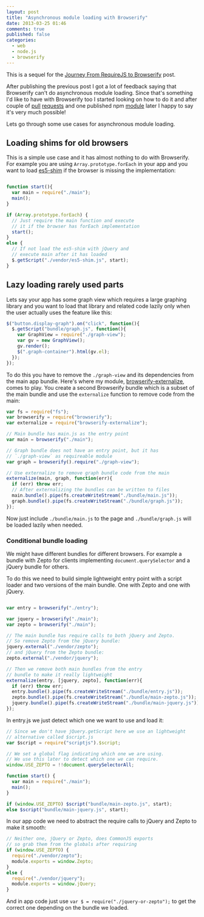 ```yaml
---
layout: post
title: "Asynchronous module loading with Browserify"
date: 2013-03-25 01:46
comments: true
published: false
categories:
  - web
  - node.js
  - browserify
---
```


This is a sequel for the [Journey From RequireJS to Browserify][] post.

After publishing the previous post I got a lot of feedback saying that
Browserify can't do asynchronous module loading. Since that's something I'd
like to have with Browserify too I started looking on how to do it and after
couple of [pull][pr1] [requests][pr2] and one published npm
[module][browserify-externalize] later I happy to say it's very much possible!

<!-- more -->

Lets go through some use cases for asynchronous module loading.

## Loading shims for old browsers

This is a simple use case and it has almost nothing to do with Browserify.  For
example you are using `Array.prototype.forEach` in your app and you want to
load [es5-shim][] if the browser is missing the implementation:

```javascript entry.js

function start(){
  var main = require("./main");
  main();
}

if (Array.prototype.forEach) {
  // Just require the main function and execute
  // it if the browser has forEach implementation
  start();
}
else {
  // If not load the es5-shim with jQuery and
  // execute main after it has loaded
  $.getScript("./vendor/es5-shim.js", start);
}
```

## Lazy loading rarely used parts

Lets say your app has some graph view which requires a large graphing library
and you want to load that library and related code lazily only when the user
actually uses the feature like this:

```javascript main.js
$("button.display-graph").on("click", function(){
  $.getScript("bundle/graph.js", function(){
    var GraphView = require("./graph-view");
    var gv = new GraphView();
    gv.render();
    $(".graph-container").html(gv.el);
  });
});
```

To do this you have to remove the `./graph-view` and its dependencies from the
main app bundle. Here's where my module, [browserify-externalize][], comes to
play. You create a second Browserify bundle which is a subset of the main
bundle and use the `externalize` function to remove code from the main:

```javascript build.js
var fs = require("fs");
var browserify = require("browserify");
var externalize = require("browserify-externalize");

// Main bundle has main.js as the entry point
var main = browserify("./main");

// Graph bundle does not have an entry point, but it has
// `./graph-view` as requireable module
var graph = browserify().require("./graph-view");

// Use externalize to remove graph bundle code from the main
externalize(main, graph, function(err){
  if (err) throw err;
  // After externalizing the bundles can be written to files
  main.bundle().pipe(fs.createWriteStream("./bundle/main.js"));
  graph.bundle().pipe(fs.createWriteStream("./bundle/graph.js"));
});

```

Now just include `./bundle/main.js` to the page and `./bundle/graph.js` will
be loaded lazily when needed.

### Conditional bundle loading

We might have different bundles for different browsers. For example a bundle
with Zepto for clients implementing `document.querySelector` and a jQuery
bundle for others.

To do this we need to build simple lightweight entry point with a script loader
and two versions of the main bundle. One with Zepto and one with jQuery.

```javascript build.js

var entry = browserify("./entry");

var jquery = browserify("./main");
var zepto = browserify("./main");

// The main bundle has require calls to both jQuery and Zepto.
// So remove Zepto from the jQuery bundle:
jquery.external("./vendor/zepto");
// and jQuery from the Zepto bundle:
zepto.external("./vendor/jquery");

// Then we remove both main bundles from the entry
// bundle to make it really lightweight
externalize(entry, [jquery, zepto], function(err){
  if (err) throw err;
  entry.bundle().pipe(fs.createWriteStream("./bundle/entry.js"));
  zepto.bundle().pipe(fs.createWriteStream("./bundle/main-zepto.js"));
  jquery.bundle().pipe(fs.createWriteStream("./bundle/main-jquery.js"));
});
```

In entry.js we just detect which one we want to use and load it:

```javascript entry.js
// Since we don't have jQuery.getScript here we use an lightweight
// alternative called $script.js
var $script = require("scriptjs").$script;

// We set a global flag indicating which one we are using.
// We use this later to detect which one we can require.
window.USE_ZEPTO = !!document.querySelectorAll;

function start() {
  var main = require("./main");
  main();
}

if (window.USE_ZEPTO) $script("bundle/main-zepto.js", start);
else $script("bundle/main-jquery.js", start);
```

In our app code we need to abstract the require calls to jQuery and Zepto to
make  it smooth:

```javascript jquery-or-zepto.js
// Neither one, jQuery or Zepto, does CommonJS exports
// so grab them from the globals after requiring
if (window.USE_ZEPTO) {
  require("./vendor/zepto");
  module.exports = window.Zepto;
}
else {
  require("./vendor/jquery");
  module.exports = window.jQuery;
}
```

And in app code just use `var $ = require("./jquery-or-zepto");` to get the
correct one depending on the bundle we loaded.




[Journey From RequireJS to Browserify]: http://esa-matti.suuronen.org/blog/2013/03/22/journey-from-requirejs-to-browserify/
[pr1]: https://github.com/substack/node-browserify/pull/360
[pr2]: https://github.com/substack/browser-pack/pull/9
[browserify-externalize]: https://npmjs.org/package/browserify-externalize
[es5-shim]: https://github.com/kriskowal/es5-shim

